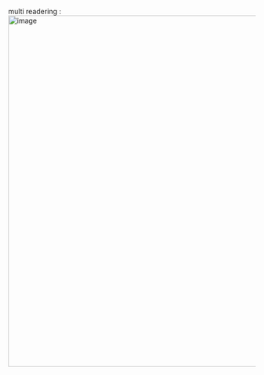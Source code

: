 multi readering :
<img width="1276" height="715" alt="image" src="https://github.com/user-attachments/assets/2497813e-d412-4d40-80ba-ff2414d8873b" />
